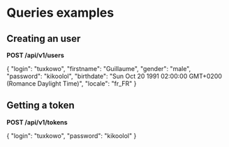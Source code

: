 Queries examples
================

Creating an user
----------------

**POST /api/v1/users**

{
    "login": "tuxkowo",
    "firstname": "Guillaume",
    "gender": "male",
    "password": "kikoolol",
    "birthdate": "Sun Oct 20 1991 02:00:00 GMT+0200 (Romance Daylight Time)",
    "locale": "fr_FR"
}

Getting a token
---------------

**POST /api/v1/tokens**

{
    "login": "tuxkowo",
    "password": "kikoolol"
}